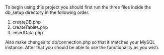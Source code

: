 To begin using this project you should first run the three files inside the db_setup directory in the following order.
1. createDB.php
2. createTables.php
3. insertData.php

Also make changes to db/connection.php so that it matches your MySQL instance.
After that you should be able to use the functionality as you wish.
